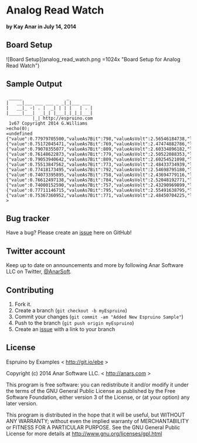 # Analog Read Watch

**by Kay Anar in July 14, 2014**

## Board Setup
![Board Setup](analog_read_watch.png  =1024x "Board Setup for Analog Read Watch")


## Sample Output
````
 _____                 _
|   __|___ ___ ___ _ _|_|___ ___
|   __|_ -| . |  _| | | |   | . |
|_____|___|  _|_| |___|_|_|_|___|
          |_| http://espruino.com
 1v67 Copyright 2014 G.Williams
>echo(0);
=undefined
{"value":0.77979705500,"valueAs7Bit":798,"valueAsVolt":2.56546184738,"lastValue":0.76636911573,"lastValueAs7Bit":784,"lastValueAsVolt":2.52466487935,"time":423.92601108551,"lastTime":422.95424556732}
{"value":0.75172045471,"valueAs7Bit":769,"valueAsVolt":2.47474882786,"lastValue":0.77979705500,"lastValueAs7Bit":798,"lastValueAsVolt":2.56890080428,"time":424.89333152770,"lastTime":423.92601108551}
{"value":0.79078355077,"valueAs7Bit":809,"valueAsVolt":2.60334896182,"lastValue":0.75172045471,"lastValueAs7Bit":769,"lastValueAsVolt":2.47640750670,"time":426.82769489288,"lastTime":424.89333152770}
{"value":0.76148622873,"valueAs7Bit":779,"valueAsVolt":2.50522088353,"lastValue":0.79078355077,"lastValueAs7Bit":809,"lastValueAsVolt":2.60684104627,"time":427.79498386383,"lastTime":426.82769489288}
{"value":0.79053940642,"valueAs7Bit":809,"valueAsVolt":2.60254521098,"lastValue":0.76148622873,"lastValueAs7Bit":779,"lastValueAsVolt":2.50857908847,"time":429.72944450378,"lastTime":427.79498386383}
{"value":0.75513847562,"valueAs7Bit":773,"valueAsVolt":2.48433734939,"lastValue":0.79053940642,"lastValueAs7Bit":809,"lastValueAsVolt":2.60254521098,"time":430.69681167602,"lastTime":429.72944450378}
{"value":0.77418173495,"valueAs7Bit":792,"valueAsVolt":2.54698795180,"lastValue":0.75513847562,"lastValueAs7Bit":773,"lastValueAsVolt":2.48600133958,"time":432.63117313385,"lastTime":430.69681167602}
{"value":0.74073395895,"valueAs7Bit":758,"valueAsVolt":2.43694779116,"lastValue":0.77418173495,"lastValueAs7Bit":792,"lastValueAsVolt":2.54869390488,"time":433.59840679168,"lastTime":432.63117313385}
{"value":0.76612497138,"valueAs7Bit":784,"valueAsVolt":2.52048192771,"lastValue":0.74073395895,"lastValueAs7Bit":758,"lastValueAsVolt":2.43858004018,"time":435.53292369842,"lastTime":433.59840679168}
{"value":0.74000152590,"valueAs7Bit":757,"valueAsVolt":2.43290969899,"lastValue":0.76612497138,"lastValueAs7Bit":784,"lastValueAsVolt":2.52217012726,"time":436.50025177001,"lastTime":435.53292369842}
{"value":0.77711146715,"valueAs7Bit":795,"valueAsVolt":2.55491638795,"lastValue":0.74000152590,"lastValueAs7Bit":757,"lastValueAsVolt":2.43616878767,"time":438.43457317352,"lastTime":436.50025177001}
{"value":0.75367360952,"valueAs7Bit":771,"valueAsVolt":2.48450704225,"lastValue":0.77711146715,"lastValueAs7Bit":795,"lastValueAsVolt":2.55833891493,"time":439.40185451507,"lastTime":438.43457317352}
>
````


## Bug tracker

Have a bug? Please create an [issue](https://github.com/anars/Espruino/issues) here on GitHub!

## Twitter account

Keep up to date on announcements and more by following Anar Software LLC on Twitter, [@AnarSoft](http://twitter.com/AnarSoft).

## Contributing

1. Fork it.
2. Create a branch (`git checkout -b myEspruino`)
3. Commit your changes (`git commit -am "Added New Espruino Sample"`)
4. Push to the branch (`git push origin myEspruino`)
5. Create an [issue](https://github.com/anars/Espruino/issues) with a link to your branch

## License

Espruino by Examples < http://git.io/ebe >

Copyright (c) 2014 Anar Software LLC. < http://anars.com >

This program is free software: you can redistribute it and/or modify it under the terms of the GNU General Public License as published by the Free Software Foundation, either version 3 of the License, or (at your option) any later version.

This program is distributed in the hope that it will be useful, but WITHOUT ANY WARRANTY; without even the implied warranty of MERCHANTABILITY or FITNESS FOR A PARTICULAR PURPOSE. See the GNU General Public License for more details at http://www.gnu.org/licenses/gpl.html


